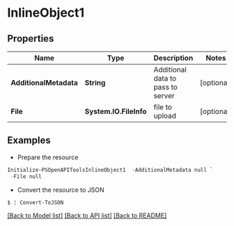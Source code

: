 # InlineObject1
## Properties

Name | Type | Description | Notes
------------ | ------------- | ------------- | -------------
**AdditionalMetadata** | **String** | Additional data to pass to server | [optional] 
**File** | **System.IO.FileInfo** | file to upload | [optional] 

## Examples

- Prepare the resource
```powershell
Initialize-PSOpenAPIToolsInlineObject1  -AdditionalMetadata null `
 -File null
```

- Convert the resource to JSON
```powershell
$ | Convert-ToJSON
```

[[Back to Model list]](../README.md#documentation-for-models) [[Back to API list]](../README.md#documentation-for-api-endpoints) [[Back to README]](../README.md)

